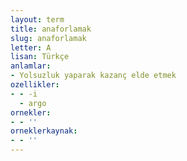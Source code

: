 ```yaml
---
layout: term
title: anaforlamak
slug: anaforlamak
letter: A
lisan: Türkçe
anlamlar:
- Yolsuzluk yaparak kazanç elde etmek
ozellikler:
- - -i
  - argo
ornekler:
- - ''
orneklerkaynak:
- - ''
---
```

